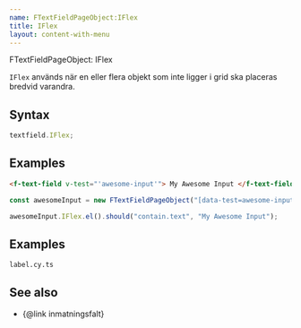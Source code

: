 ```yaml
---
name: FTextFieldPageObject:IFlex
title: IFlex
layout: content-with-menu
---
```


FTextFieldPageObject: IFlex

`IFlex` används när en eller flera objekt som inte ligger i grid ska placeras bredvid varandra.

## Syntax

```ts
textfield.IFlex;
```

## Examples

```html static
<f-text-field v-test="'awesome-input'"> My Awesome Input </f-text-field>
```

```ts
const awesomeInput = new FTextFieldPageObject("[data-test=awesome-input]");

awesomeInput.IFlex.el().should("contain.text", "My Awesome Input");
```

## Examples

```import
label.cy.ts
```

## See also

-   {@link inmatningsfalt}
